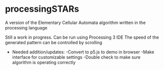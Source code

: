 # processingSTARs

A version of the Elementary Cellular Automata algorithm written in the processing language

Still a work in progress. Can be run using Processing 3 IDE
The speed of the generated pattern can be controlled by scrolling

* Needed addition/updates:
  -Convert to p5.js to demo in browser
  -Make interface for customizable settings
  -Double check to make sure algorithm is operating correctly
